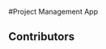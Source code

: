 #Project Management App

## Contributors

<p align="center"><a href="https://github.com/DininduChamikara/Project-Management-App/graphs/contributors">
  <img src="https://contributors-img.web.app/image?repo=DininduChamikara/Project-Management-App" alt="" />
</a></p>

